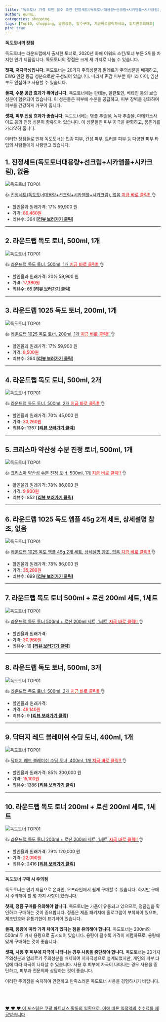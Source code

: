 ```yaml
---
title: "독도토너 가격 확인 필수 추천 진정세트(독도토너대용량+선크림+시카앰플+시카크림), 없음 비교 장점 구매가이드"
author: eunmi.
categories: shopping
tags: [Top10, shopping, 유행상품, 필수구매, 지금바로클릭하세요, 놓치면후회해요]
pin: true
---
```

**독도토너의 장점**

독도토너는 라운드랩에서 출시한 토너로, 2020년 화해 어워드 스킨/토너 부문 2위를 차지한 인기 제품입니다. 독도토너의 장점은 크게 세 가지로 나눌 수 있습니다.

**첫째, 저자극성입니다.** 독도토너는 20가지 주의성분과 알레르기 주의성분을 배제하고, EWG 안전 등급 성분으로만 구성되어 있습니다. 따라서 민감 피부뿐 아니라 아이, 임산부도 안심하고 사용할 수 있습니다.

**둘째, 수분 공급 효과가 뛰어납니다.** 독도토너에는 판테놀, 알란토인, 베타인 등의 보습 성분이 함유되어 있습니다. 이 성분들은 피부에 수분을 공급하고, 피부 장벽을 강화하여 피부를 건강하게 가꾸어 줍니다.

**셋째, 피부 진정 효과가 좋습니다.** 독도토너에는 병풀 추출물, 녹차 추출물, 마데카소사이드 등의 진정 성분이 함유되어 있습니다. 이 성분들은 피부 자극을 완화하고, 붉은기를 가라앉혀 줍니다.

이러한 장점들로 인해 독도토너는 민감 피부, 건성 피부, 트러블 피부 등 다양한 피부 타입의 사람들에게 사랑받고 있습니다.

   

## 1. 진정세트(독도토너대용량+선크림+시카앰플+시카크림), 없음

![독도토너 TOP01](https://thumbnail8.coupangcdn.com/thumbnails/remote/230x230ex/image/vendor_inventory/75d6/049b4599f69361eb0e6534c731a6160f920a2a25fea8a21395ebcbf1775f.jpg)


👍 [진정세트(독도토너대용량+선크림+시카앰플+시카크림), 없음 <font color=red> 지금 바로 클릭!! </font> ](https://link.coupang.com/re/AFFSDP?lptag=AF3617701&subid=GithubCoopas&pageKey=7694664468&traceid=V0-153&itemId=20585552936&vendorItemId=87613518371) 👌 


- 할인율과 원래가격: 17%  59,900   원
- 가격: <span style='color:red'>89,460원</span>
- 리뷰수: 364  [**[리뷰 보러가기 클릭]**](https://link.coupang.com/re/AFFSDP?lptag=AF3617701&subid=GithubCoopas&pageKey=7694664468&traceid=V0-153&itemId=20585552936&vendorItemId=87613518371)

---


   

## 2. 라운드랩 독도 토너, 500ml, 1개

![독도토너 TOP01](https://thumbnail9.coupangcdn.com/thumbnails/remote/230x230ex/image/retail/images/3226001223578882-9222f04f-560c-4035-a00c-4f83e43b2902.jpg)


👍 [라운드랩 독도 토너, 500ml, 1개 <font color=red> 지금 바로 클릭!! </font> ](https://link.coupang.com/re/AFFSDP?lptag=AF3617701&subid=GithubCoopas&pageKey=1414809213&traceid=V0-153&itemId=2451494211&vendorItemId=70445138100) 👌 


- 할인율과 원래가격: 20%  59,900   원
- 가격: <span style='color:red'>17,380원</span>
- 리뷰수: 65  [**[리뷰 보러가기 클릭]**](https://link.coupang.com/re/AFFSDP?lptag=AF3617701&subid=GithubCoopas&pageKey=1414809213&traceid=V0-153&itemId=2451494211&vendorItemId=70445138100)

---


   

## 3. 라운드랩 1025 독도 토너, 200ml, 1개

![독도토너 TOP01](https://thumbnail6.coupangcdn.com/thumbnails/remote/230x230ex/image/retail/images/2282567010300823-82e6a144-35b2-4602-b7a2-f5b8e8703863.jpg)


👍 [라운드랩 1025 독도 토너, 200ml, 1개 <font color=red> 지금 바로 클릭!! </font> ](https://link.coupang.com/re/AFFSDP?lptag=AF3617701&subid=GithubCoopas&pageKey=1414809213&traceid=V0-153&itemId=2779751047&vendorItemId=5484609359) 👌 


- 할인율과 원래가격: 17%  59,900   원
- 가격: <span style='color:red'>8,500원</span>
- 리뷰수: 364  [**[리뷰 보러가기 클릭]**](https://link.coupang.com/re/AFFSDP?lptag=AF3617701&subid=GithubCoopas&pageKey=1414809213&traceid=V0-153&itemId=2779751047&vendorItemId=5484609359)

---


   

## 4. 라운드랩 독도 토너, 500ml, 2개

![독도토너 TOP01](https://thumbnail8.coupangcdn.com/thumbnails/remote/230x230ex/image/retail/images/d2bf24ec-d94d-4aec-ad26-5894ae4ca4929210993002707270213.png)


👍 [라운드랩 독도 토너, 500ml, 2개 <font color=red> 지금 바로 클릭!! </font> ](https://link.coupang.com/re/AFFSDP?lptag=AF3617701&subid=GithubCoopas&pageKey=1414809213&traceid=V0-153&itemId=19167549620&vendorItemId=86285862718) 👌 


- 할인율과 원래가격: 70%  45,000   원
- 가격: <span style='color:red'>33,260원</span>
- 리뷰수: 1367  [**[리뷰 보러가기 클릭]**](https://link.coupang.com/re/AFFSDP?lptag=AF3617701&subid=GithubCoopas&pageKey=1414809213&traceid=V0-153&itemId=19167549620&vendorItemId=86285862718)

---


   

## 5. 크리스마 약산성 수분 진정 토너, 500ml, 1개

![독도토너 TOP01](https://thumbnail8.coupangcdn.com/thumbnails/remote/230x230ex/image/retail/images/1138789501432034-1ff30a70-0266-4c23-80b8-d9ee38b2f5dd.jpg)


👍 [크리스마 약산성 수분 진정 토너, 500ml, 1개 <font color=red> 지금 바로 클릭!! </font> ](https://link.coupang.com/re/AFFSDP?lptag=AF3617701&subid=GithubCoopas&pageKey=1572958261&traceid=V0-153&itemId=2689867347&vendorItemId=70680332629) 👌 


- 할인율과 원래가격: 78%  86,000   원
- 가격: <span style='color:red'>9,900원</span>
- 리뷰수: 852  [**[리뷰 보러가기 클릭]**](https://link.coupang.com/re/AFFSDP?lptag=AF3617701&subid=GithubCoopas&pageKey=1572958261&traceid=V0-153&itemId=2689867347&vendorItemId=70680332629)

---


   

## 6. 라운드랩 1025 독도 앰플 45g 2개 세트, 상세설명 참조, 없음

![독도토너 TOP01](https://thumbnail6.coupangcdn.com/thumbnails/remote/230x230ex/image/vendor_inventory/874e/481ab9e52262230375f4a51da455895af4237ea257c5c6dccf906628f208.jpg)


👍 [라운드랩 1025 독도 앰플 45g 2개 세트, 상세설명 참조, 없음 <font color=red> 지금 바로 클릭!! </font> ](https://link.coupang.com/re/AFFSDP?lptag=AF3617701&subid=GithubCoopas&pageKey=6084074181&traceid=V0-153&itemId=11295282472&vendorItemId=73054158654) 👌 


- 할인율과 원래가격: 78%  86,000   원
- 가격: <span style='color:red'>35,280원</span>
- 리뷰수: 699  [**[리뷰 보러가기 클릭]**](https://link.coupang.com/re/AFFSDP?lptag=AF3617701&subid=GithubCoopas&pageKey=6084074181&traceid=V0-153&itemId=11295282472&vendorItemId=73054158654)

---


   

## 7. 라운드랩 독도 토너 500ml + 로션 200ml 세트, 1세트

![독도토너 TOP01](https://thumbnail10.coupangcdn.com/thumbnails/remote/230x230ex/image/retail/images/2422274665120793-2a898ec6-7477-460b-8a6e-7ed57067479f.jpg)


👍 [라운드랩 독도 토너 500ml + 로션 200ml 세트, 1세트 <font color=red> 지금 바로 클릭!! </font> ](https://link.coupang.com/re/AFFSDP?lptag=AF3617701&subid=GithubCoopas&pageKey=5065206671&traceid=V0-153&itemId=6845865291&vendorItemId=74138477804) 👌 


- 할인율과 원래가격: 
- 가격: <span style='color:red'>30,960원</span>
- 리뷰수: 19  [**[리뷰 보러가기 클릭]**](https://link.coupang.com/re/AFFSDP?lptag=AF3617701&subid=GithubCoopas&pageKey=5065206671&traceid=V0-153&itemId=6845865291&vendorItemId=74138477804)

---


   

## 8. 라운드랩 독도 토너, 500ml, 3개

![독도토너 TOP01](https://thumbnail6.coupangcdn.com/thumbnails/remote/230x230ex/image/retail/images/beb9f67c-eb96-4a53-adbd-2bb7911568a33497156457180092762.png)


👍 [라운드랩 독도 토너, 500ml, 3개 <font color=red> 지금 바로 클릭!! </font> ](https://link.coupang.com/re/AFFSDP?lptag=AF3617701&subid=GithubCoopas&pageKey=1414809213&traceid=V0-153&itemId=19167549814&vendorItemId=86285862886) 👌 


- 할인율과 원래가격: 
- 가격: <span style='color:red'>49,140원</span>
- 리뷰수: 9  [**[리뷰 보러가기 클릭]**](https://link.coupang.com/re/AFFSDP?lptag=AF3617701&subid=GithubCoopas&pageKey=1414809213&traceid=V0-153&itemId=19167549814&vendorItemId=86285862886)

---


   

## 9. 닥터지 레드 블레미쉬 수딩 토너, 400ml, 1개

![독도토너 TOP01](https://thumbnail6.coupangcdn.com/thumbnails/remote/230x230ex/image/retail/images/108302110016734-a9513a1e-c1a6-4946-b601-415374e30f99.jpg)


👍 [닥터지 레드 블레미쉬 수딩 토너, 400ml, 1개 <font color=red> 지금 바로 클릭!! </font> ](https://link.coupang.com/re/AFFSDP?lptag=AF3617701&subid=GithubCoopas&pageKey=4880173278&traceid=V0-153&itemId=11630474689&vendorItemId=86407673443) 👌 


- 할인율과 원래가격: 85%  300,000   원
- 가격: <span style='color:red'>15,100원</span>
- 리뷰수: 1386  [**[리뷰 보러가기 클릭]**](https://link.coupang.com/re/AFFSDP?lptag=AF3617701&subid=GithubCoopas&pageKey=4880173278&traceid=V0-153&itemId=11630474689&vendorItemId=86407673443)

---


   

## 10. 라운드랩 독도 토너 200ml + 로션 200ml 세트, 1세트

![독도토너 TOP01](https://thumbnail9.coupangcdn.com/thumbnails/remote/230x230ex/image/retail/images/4089689149547748-3cdc53a9-9448-4a1f-ba79-553af99a0921.jpg)


👍 [라운드랩 독도 토너 200ml + 로션 200ml 세트, 1세트 <font color=red> 지금 바로 클릭!! </font> ](https://link.coupang.com/re/AFFSDP?lptag=AF3617701&subid=GithubCoopas&pageKey=6373126410&traceid=V0-153&itemId=13507841231&vendorItemId=80761919972) 👌 


- 할인율과 원래가격: 79%  120,000   원
- 가격: <span style='color:red'>22,090원</span>
- 리뷰수: 2416  [**[리뷰 보러가기 클릭]**](https://link.coupang.com/re/AFFSDP?lptag=AF3617701&subid=GithubCoopas&pageKey=6373126410&traceid=V0-153&itemId=13507841231&vendorItemId=80761919972)

---
**독도토너 구매 시 주의점**

독도토너는 인기 제품으로 온라인, 오프라인에서 쉽게 구매할 수 있습니다. 하지만 구매 시 주의해야 할 몇 가지 사항이 있습니다.

**첫째, 정품 구매를 유의해야 합니다.** 독도토너는 가품이 유통되고 있으므로, 정품임을 확인하고 구매하는 것이 중요합니다. 정품은 제품 패키지에 홀로그램이 부착되어 있으며, 제조번호와 유통기한이 표기되어 있습니다.

**둘째, 용량에 따라 가격 차이가 있다는 점을 유의해야 합니다.** 독도토너는 200ml와 500ml 두 가지 용량으로 출시되어 있습니다. 용량이 클수록 가격이 저렴하므로, 용량에 맞게 구매하는 것이 좋습니다.

**셋째, 사용 후 피부에 자극이 나타나는 경우 사용을 중단해야 합니다.** 독도토너는 20가지 주의성분과 알레르기 주의성분을 배제하여 저자극성으로 설계되었지만, 개인의 피부 타입에 따라 자극이 나타날 수 있습니다. 사용 후 피부에 자극이 나타나는 경우 사용을 중단하고, 피부과 전문의와 상담하는 것이 좋습니다.

이러한 주의점을 숙지하여 안전하고 만족스러운 독도토너 사용을 경험하시기 바랍니다.<br><br><br><br><br> [ ❤ ❤ ❤ 이 포스팅은 쿠팡 파트너스 활동의 일환으로, 이에 따른 일정액의 수수료를 제공받습니다](https://link.coupang.com/a/bcEFyh)